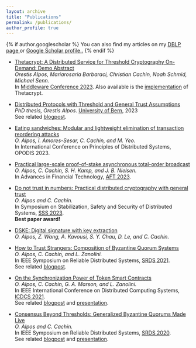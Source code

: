 ```yaml
---
layout: archive
title: "Publications"
permalink: /publications/
author_profile: true
---
```

{% if author.googlescholar %}
  You can also find my articles on my <u><a href="{{author.googlescholar}}"> DBLP page </a></u> or <u><a href="{{author.googlescholar}}"> Google Scholar profile.</a>.</u>
{% endif %}


- [Thetacrypt: A Distributed Service for Threshold Cryptography On-Demand: Demo Abstract](https://dl.acm.org/doi/10.1145/3626564.3629100)<br>
*Orestis Alpos, Mariarosaria Barbaraci, Christian Cachin, Noah Schmid, Michael Senn.*<br>
In [Middleware Conference 2023](https://dl.acm.org/doi/10.1145/3626564.3629100).
Also available is the [implementation](https://github.com/cryptobern/thetacrypt) of Thetacrypt.

- [Distributed Protocols with Threshold and General Trust Assumptions](/files/papers/phd_thesis.pdf)<br>
*PhD thesis, Orestis Alpos*. [University of Bern](https://boristheses.unibe.ch/4731/), 2023<br>
See related [blogpost](/blog/phd-thesis).

- [Eating sandwiches: Modular and lightweight elimination of transaction reordering attacks](https://arxiv.org/abs/2307.02954)<br>
*O. Alpos, I. Amores-Sesar, C. Cachin, and M. Yeo.*<br>
In International Conference on Principles of Distributed Systems, OPODIS 2023.

- [Practical large-scale proof-of-stake asynchronous total-order broadcast](https://eprint.iacr.org/2023/1103)<br>
*O. Alpos, C. Cachin, S. H. Kamp, and J. B. Nielsen.*<br>
In Advances in Financial Technology, [AFT 2023](https://drops.dagstuhl.de/entities/document/10.4230/LIPIcs.AFT.2023.31).

- [Do not trust in numbers: Practical distributed cryptography with general trust](https://eprint.iacr.org/2022/1767.pdf)<br>
*O. Alpos and C. Cachin.*<br>
In Symposium on Stabilization, Safety and Security of Distributed Systems, [SSS 2023](https://link.springer.com/chapter/10.1007/978-3-031-44274-2_40).<br>
**Best paper award!**

- [DSKE: Digital signature with key extraction](https://eprint.iacr.org/2022/1753.pdf) <br>
*O. Alpos, Z. Wang, A. Kavousi, S. Y. Chau, D. Le, and C. Cachin.*

- [How to Trust Strangers: Composition of Byzantine Quorum Systems](https://arxiv.org/abs/2107.11331) <br>
*O. Alpos, C. Cachin, and L. Zanolini.*<br>
In IEEE Symposium on Reliable Distributed Systems, [SRDS 2021](https://ieeexplore.ieee.org/document/9603623).<br>
See related [blogpost](https://cryptobern.github.io/howtotruststrangers/).

- [On the Synchronization Power of Token Smart Contracts](https://arxiv.org/abs/2101.05543) <br>
*O. Alpos, C. Cachin, G. A. Marson, and L. Zanolini.*<br>
In IEEE International Conference on Distributed Computing Systems, [ICDCS 2021](https://ieeexplore.ieee.org/document/9546529).<br>
See related [blogpost](https://cryptobern.github.io/synchronization/) and [presentation](https://www.youtube.com/watch?v=Fzz-vCzXR1M).

- [Consensus Beyond Thresholds: Generalized Byzantine Quorums Made Live](https://arxiv.org/abs/2006.04616) <br>
*O. Alpos and C. Cachin.*<br>
In IEEE Symposium on Reliable Distributed Systems, [SRDS 2020](https://ieeexplore.ieee.org/document/9252056).<br>
See related [blogpost](https://cryptobern.github.io/beyondthreshold/) and [presentation](/files/presentations/generalized_consensus_srds.pdf).


<!-- {% include base_path %} -->
<!-- 
{% for post in site.publications reversed %}
  {% include archive-single.html %}
{% endfor %} -->

